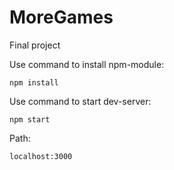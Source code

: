 # MoreGames

Final project

Use command to install npm-module:

```
npm install

```

Use command to start dev-server:

```
npm start

```

Path:

```
localhost:3000

```
